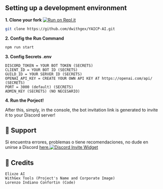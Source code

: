 ## Setting up a development environment

**1. Clone your fork** [![Run on Repl.it](https://replit.com/badge/github/LobbyBot/Gex)](https://github.com/dwithgex/YAICP.git)
```bash
git clone https://github.com/dwithgex/YAICP-AI.git
```

**2. Config the Run Command**
```bash
npm run start
```

**3. Config Secrets .env**
```
DISCORD_TOKEN = YOUR BOT TOKEN (SECRETS)
CLIENT_ID = YOUR BOT ID (SECRETS)
GUILD_ID = YOUR SERVER ID (SECRETS)
OPENAI_API_KEY = CREATE YOUR OWN API KEY AT https://openai.com/api/ (SECRETS)
PORT = 3000 (default) (SECRETS)
ADMIN_KEY (SECRETS) (NO NECESARIO)
```

**4. Run the Porject!** 



After this, simply, in the console, the bot invitation link is generated to invite it to your Discord server!



## 🌌 Support
Si encuentra errores, problemas o tiene recomendaciones, no dude en unirse a Discord [here.](https://discord.gg/TmyJfq49AP)[![Discord Invite Widget](http://invidget.switchblade.xyz/870691606297206814)](https://discord.com/invite/ZzQ5xzbQGc)


##  🌌 Credits
```Copyright (©) 2023
Elixze AI
WithGex Tools (Project's Name and Corporate Image)
Lorenzo Indiano Confortin (Code)
```
